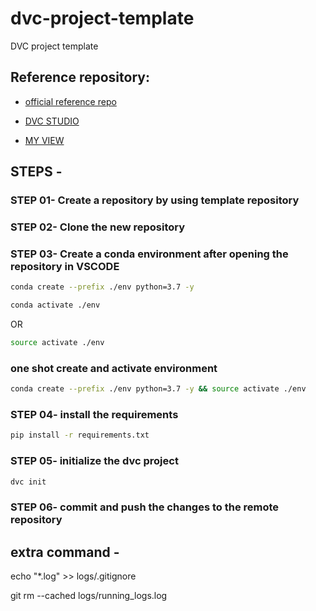 # dvc-project-template
DVC project template

## Reference repository:
* [official reference repo](https://github.com/iterative/example-get-started)

* [DVC STUDIO](https://studio.iterative.ai/)

* [MY VIEW](https://studio.iterative.ai/user/Nilakanta55/views/DVC-NLP-Simple-usecase-ls9z5setn5)
## STEPS -

### STEP 01- Create a repository by using template repository

### STEP 02- Clone the new repository

### STEP 03- Create a conda environment after opening the repository in VSCODE

```bash
conda create --prefix ./env python=3.7 -y
```

```bash
conda activate ./env
```
OR
```bash
source activate ./env
```

### one shot create and activate environment 
```bash
conda create --prefix ./env python=3.7 -y && source activate ./env
```

### STEP 04- install the requirements
```bash
pip install -r requirements.txt
```

### STEP 05- initialize the dvc project
```bash
dvc init
```

### STEP 06- commit and push the changes to the remote repository



## extra command -

echo "*.log" >> logs/.gitignore

git rm --cached logs/running_logs.log